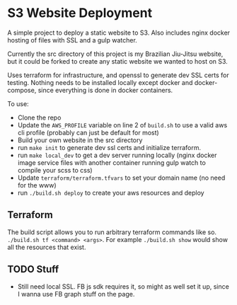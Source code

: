 # S3 Website Deployment
A simple project to deploy a static website to S3. Also includes nginx docker hosting of files with SSL and a gulp
watcher.

Currently the src directory of this project is my Brazilian Jiu-Jitsu website, but it could be forked to create
any static website we wanted to host on S3.

Uses terraform for infrastructure, and openssl to generate dev SSL certs for testing. Nothing needs to be installed 
locally except docker and docker-compose, since everything is done in docker containers.

To use: 
* Clone the repo
* Update the `AWS_PROFILE` variable on line 2 of `build.sh` to use a valid aws cli profile (probably can just be default
for most)
* Build your own website in the src directory
* run `make init` to generate dev ssl certs and initialize terraform.
* run `make local_dev` to get a dev server running locally (nginx docker image service files with another container
running gulp watch to compile your scss to css)
* Update `terraform/terraform.tfvars` to set your domain name (no need for the www)
* run `./build.sh deploy` to create your aws resources and deploy


## Terraform
The build script allows you to run arbitrary terraform commands like so. `./build.sh tf <command> <args>`.
For example `./build.sh show` would show all the resources that exist. 

## TODO Stuff
* Still need local SSL. FB js sdk requires it, so might as well set it up, since I wanna use FB graph stuff on the page.